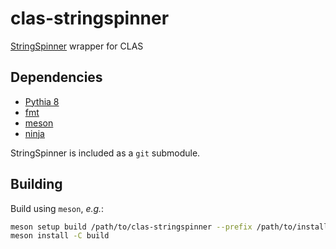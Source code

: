 # clas-stringspinner
[StringSpinner](https://gitlab.com/albikerbizi/stringspinner) wrapper for CLAS

## Dependencies

- [Pythia 8](https://pythia.org/)
- [fmt](https://fmt.dev/)
- [meson](https://mesonbuild.com/)
- [ninja](https://ninja-build.org/)

StringSpinner is included as a `git` submodule.

## Building

Build using `meson`, _e.g._:

```bash
meson setup build /path/to/clas-stringspinner --prefix /path/to/installation/prefix
meson install -C build
```
